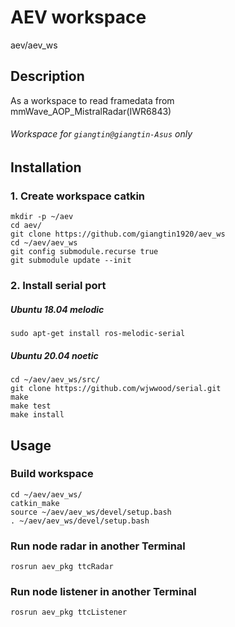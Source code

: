 # AEV workspace

aev/aev_ws

## Description

As a workspace to read framedata from mmWave_AOP_MistralRadar(IWR6843)
###### Workspace for `giangtin@giangtin-Asus` only


## Installation

### 1. Create workspace catkin

    mkdir -p ~/aev
    cd aev/
    git clone https://github.com/giangtin1920/aev_ws
    cd ~/aev/aev_ws
    git config submodule.recurse true
    git submodule update --init

### 2. Install serial port

##### Ubuntu 18.04 melodic

    sudo apt-get install ros-melodic-serial

##### Ubuntu 20.04 noetic

    cd ~/aev/aev_ws/src/
    git clone https://github.com/wjwwood/serial.git
    make
    make test
    make install
    

## Usage

### Build workspace 

    cd ~/aev/aev_ws/
    catkin_make
    source ~/aev/aev_ws/devel/setup.bash
    . ~/aev/aev_ws/devel/setup.bash

### Run node radar in another Terminal

    rosrun aev_pkg ttcRadar
    
### Run node listener in another Terminal

    rosrun aev_pkg ttcListener
